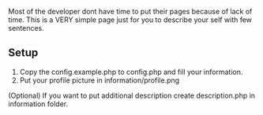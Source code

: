 Most of the developer dont have time to put their pages because of lack of time.
This is a VERY simple page just for you to describe your self with few sentences.

## Setup 
1. Copy the config.example.php to config.php and fill your information.
2. Put your profile picture in information/profile.png


(Optional) If you want to put additional description create description.php in information folder.
